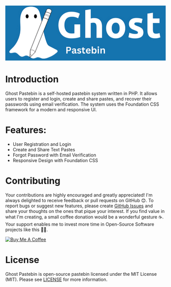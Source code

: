 ![Logo](assets/img/logo.png)

# Introduction

Ghost Pastebin is a self-hosted pastebin system written in PHP. It allows users to register and login, create and share pastes, and recover their passwords using email verification. The system uses the Foundation CSS framework for a modern and responsive UI.

# Features:

* User Registration and Login
* Create and Share Text Pastes
* Forgot Password with Email Verification
* Responsive Design with Foundation CSS

# Contributing

Your contributions are highly encouraged and greatly appreciated! I'm always delighted to receive feedback or pull requests on GitHub 😊. To report bugs or suggest new features, please create [GitHub Issues](https://github.com/shrudra/ghost-pastebin/issues) and share your thoughts on the ones that pique your interest. If you find value in what I'm creating, a small coffee donation would be a wonderful gesture ☕. Your support enables me to invest more time in Open-Source Software projects like this 🙌🏻.

<a href="https://www.buymeacoffee.com/shrudra" target="_blank"><img src="https://www.buymeacoffee.com/assets/img/custom_images/orange_img.png" alt="Buy Me A Coffee" style="height: auto !important;width: auto !important;" ></a>

# License

Ghost Pastebin is open-source pastebin licensed under the MIT License (MIT). Please see [LICENSE](LICENSE) for more information.
